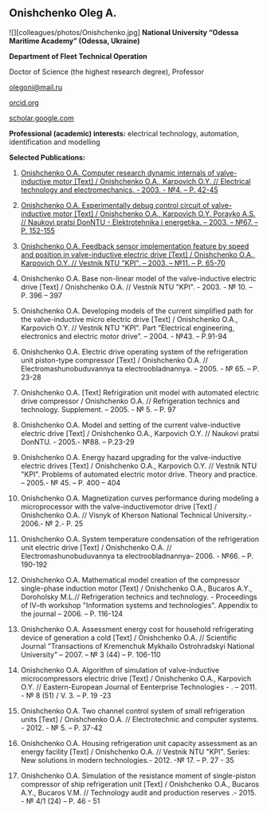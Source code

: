 ## Onishchenko Oleg А.

![][colleagues/photos/Onishchenko.jpg]
__National University “Odessa Maritime Academy” (Odessa, Ukraine)__

__Department of Fleet Technical Operation__

Doctor of Science (the highest research degree), Professor

 [olegoni@mail.ru](mailto:olegoni@mail.ru)

 [orcid.org](http://orcid.org/0000-0002-3766-3188)

 [scholar.google.com](http://scholar.google.com.ua/citations?user=loy-x2UAAAAJ&hl=ru)

**Professional (academic) interests:** electrical technology, automation, identification and modelling


**Selected Publications:**

1. [Onishchenko O.A. Computer research dynamic internals of valve-inductive motor [Text] / Onishchenko O.A., Karpovich O.Y. // Electrical technology and electromechanics. - 2003. - №4. – P. 42-45](http://repository.kpi.kharkov.ua/bitstream/KhPI-Press/12053/1/EE_2003_4_Karpovich_Komp'yuternoe.pdf)

2. [Onishchenko O.A. Experimentally debug control circuit of valve-inductive motor [Text] / Onishchenko O.A., Karpovich O.Y. Porayko A.S. // Naukovi pratsi DonNTU - Elektrotehnika i energetika. – 2003. – №67. – P. 152-155](http://ea.dgtu.donetsk.ua:8080/bitstream/123456789/13009/1/152-155.pdf)

3. [Onishchenko O.A. Feedback sensor implementation feature by speed and position in valve-inductive electric drive [Text] / Onishchenko O.A., Karpovich O.Y. // Vestnik NTU "KPI". – 2003. – №11. – P. 65-70](http://scholar.google.com.ua/citations?view_op=view_citation&hl=ru&user=loy-x2UAAAAJ&citation_for_view=loy-x2UAAAAJ:7PzlFSSx8tAC)

4. Onishchenko O.A. Base non-linear model of the valve-inductive electric drive [Text] / Onishchenko O.A. // Vestnik NTU "KPI". - 2003. - № 10. – P. 396 – 397

5. Onishchenko O.A. Developing models of the current simplified path for the valve-inductive micro electric drive [Text] / Onishchenko O.A., Karpovich O.Y. // Vestnik NTU "KPI". Part “Electrical engineering, electronics and electric motor drive”. – 2004. - №43. – P.91-94

6. Onishchenko O.A. Electric drive operating system of the refrigeration unit piston-type compressor [Text] / Onishchenko O.A. // Electromashunobuduvannya ta electroobladnannya. – 2005. - № 65. – P. 23-28

7. Onishchenko O.A. [Text] Refrigiration unit model with automated electric drive compressor / Onishchenko O.A. // Refrigeration technics and technology. Supplement. – 2005. - № 5. – P. 97

8. Onishchenko O.A. Model and setting of the current valve-inductive electric drive [Text] / Onishchenko O.A., Karpovich O.Y. // Naukovi pratsi DonNTU. - 2005.- №88. – P.23-29

9. Onishchenko O.A. Energy hazard upgrading for the valve-inductive electric drives [Text] / Onishchenko O.A., Karpovich O.Y. // Vestnik NTU "KPI". Problems of automated electric motor drive. Theory and practice. – 2005.- № 45. – P. 400 – 404

10. Onishchenko O.A. Magnetization curves performance during modeling a microprocessor with the valve-inductivemotor drive [Text] / Onishchenko O.A. // Visnyk of Kherson National Technical University.- 2006.- № 2.- P. 25

11. Onishchenko O.A. System temperature condensation of the refrigeration unit electric drive [Text] / Onishchenko O.A. // Electromashunobuduvannya ta electroobladnannya– 2006. - №66. – P. 190-192

12. Onishchenko O.A. Mathematical model creation of the compressor single-phase induction motor [Text] / Onishchenko O.A., Bucaros A.Y., Doroholsky M.L.// Refrigeration technics and technology. - Proceedings of IV–th workshop "Information systems and technologies". Appendix to the journal – 2006. – P. 116-124

13. Onishchenko O.A. Assessment energy cost for household refrigerating device of generation a cold [Text] / Onishchenko O.A. // Scientific Journal "Transactions of Kremenchuk Mykhailo Ostrohradskyi National University" – 2007. – № 3 (44) – P. 106-110

14. Onishchenko O.A. Algorithm of simulation of valve-inductive microcompressors electric drive [Text] / Onishchenko O.A., Karpovich O.Y. // Eastern-European Journal of Eenterprise Technologies - . – 2011. - № 8 (51) / V. 3. – P. 19 -23

15. Onishchenko O.A. Two channel control system of small refrigeration units [Text] / Onishchenko O.A. // Electrotechnic and computer systems. - 2012. - № 5. – P. 37-42

16. Onishchenko O.A. Housing refrigeration unit capacity assessment as an energy facility [Text] / Onishchenko O.A. // Vestnik NTU "KPI". Series: New solutions in modern technologies.- 2012. -№ 17. – P. 27 - 35

17. Onishchenko O.A. Simulation of the resistance moment of single-piston compressor of ship refrigeration unit [Text] / Onishchenko O.A., Bucaros A.Y., Bucaros V.M. // Technology audit and production reserves .- 2015. - № 4/1 (24) – P. 46 - 51